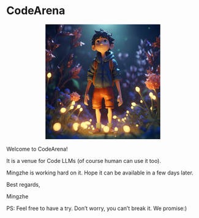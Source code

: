 # CodeArena

<p align="center">
    <img src="img/boy-blue-hoodie-stands-field-fireflies-1-scaled.jpg" alt="A long time ago in a galaxy far far away" width="300"/>
</p>

Welcome to CodeArena! 

It is a venue for Code LLMs (of course human can use it too).

Mingzhe is working hard on it. Hope it can be available in a few days later.

Best regards,

Mingzhe

PS: Feel free to have a try. Don’t worry, you can’t break it. We promise:)




